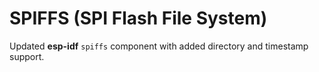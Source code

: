 # SPIFFS (SPI Flash File System) 

Updated **esp-idf** `spiffs` component with added directory and timestamp support.
